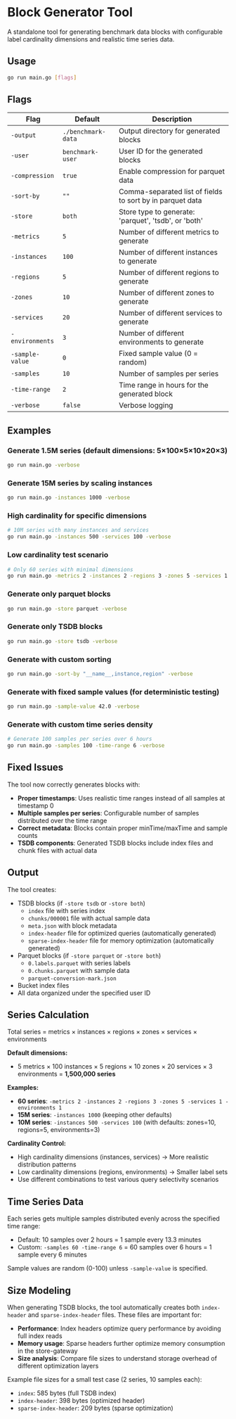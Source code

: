 # Block Generator Tool

A standalone tool for generating benchmark data blocks with configurable label cardinality dimensions and realistic time series data.

## Usage

```bash
go run main.go [flags]
```

## Flags

| Flag | Default | Description |
|------|---------|-------------|
| `-output` | `./benchmark-data` | Output directory for generated blocks |
| `-user` | `benchmark-user` | User ID for the generated blocks |
| `-compression` | `true` | Enable compression for parquet data |
| `-sort-by` | `""` | Comma-separated list of fields to sort by in parquet data |
| `-store` | `both` | Store type to generate: 'parquet', 'tsdb', or 'both' |
| `-metrics` | `5` | Number of different metrics to generate |
| `-instances` | `100` | Number of different instances to generate |
| `-regions` | `5` | Number of different regions to generate |
| `-zones` | `10` | Number of different zones to generate |
| `-services` | `20` | Number of different services to generate |
| `-environments` | `3` | Number of different environments to generate |
| `-sample-value` | `0` | Fixed sample value (0 = random) |
| `-samples` | `10` | Number of samples per series |
| `-time-range` | `2` | Time range in hours for the generated block |
| `-verbose` | `false` | Verbose logging |

## Examples

### Generate 1.5M series (default dimensions: 5×100×5×10×20×3)
```bash
go run main.go -verbose
```

### Generate 15M series by scaling instances
```bash
go run main.go -instances 1000 -verbose
```

### High cardinality for specific dimensions
```bash
# 10M series with many instances and services
go run main.go -instances 500 -services 100 -verbose
```

### Low cardinality test scenario
```bash
# Only 60 series with minimal dimensions
go run main.go -metrics 2 -instances 2 -regions 3 -zones 5 -services 1 -environments 1 -verbose
```

### Generate only parquet blocks
```bash
go run main.go -store parquet -verbose
```

### Generate only TSDB blocks
```bash
go run main.go -store tsdb -verbose
```

### Generate with custom sorting
```bash
go run main.go -sort-by "__name__,instance,region" -verbose
```

### Generate with fixed sample values (for deterministic testing)
```bash
go run main.go -sample-value 42.0 -verbose
```

### Generate with custom time series density
```bash
# Generate 100 samples per series over 6 hours
go run main.go -samples 100 -time-range 6 -verbose
```

## Fixed Issues

The tool now correctly generates blocks with:
- **Proper timestamps**: Uses realistic time ranges instead of all samples at timestamp 0
- **Multiple samples per series**: Configurable number of samples distributed over the time range
- **Correct metadata**: Blocks contain proper minTime/maxTime and sample counts
- **TSDB components**: Generated TSDB blocks include index files and chunk files with actual data

## Output

The tool creates:
- TSDB blocks (if `-store tsdb` or `-store both`)
  - `index` file with series index
  - `chunks/000001` file with actual sample data  
  - `meta.json` with block metadata
  - `index-header` file for optimized queries (automatically generated)
  - `sparse-index-header` file for memory optimization (automatically generated)
- Parquet blocks (if `-store parquet` or `-store both`) 
  - `0.labels.parquet` with series labels
  - `0.chunks.parquet` with sample data
  - `parquet-conversion-mark.json`
- Bucket index files
- All data organized under the specified user ID

## Series Calculation

Total series = metrics × instances × regions × zones × services × environments

**Default dimensions:**
- 5 metrics × 100 instances × 5 regions × 10 zones × 20 services × 3 environments = **1,500,000 series**

**Examples:**
- **60 series**: `-metrics 2 -instances 2 -regions 3 -zones 5 -services 1 -environments 1`  
- **15M series**: `-instances 1000` (keeping other defaults)
- **10M series**: `-instances 500 -services 100` (with defaults: zones=10, regions=5, environments=3)

**Cardinality Control:**
- High cardinality dimensions (instances, services) → More realistic distribution patterns
- Low cardinality dimensions (regions, environments) → Smaller label sets
- Use different combinations to test various query selectivity scenarios

## Time Series Data

Each series gets multiple samples distributed evenly across the specified time range:
- Default: 10 samples over 2 hours = 1 sample every 13.3 minutes
- Custom: `-samples 60 -time-range 6` = 60 samples over 6 hours = 1 sample every 6 minutes

Sample values are random (0-100) unless `-sample-value` is specified.

## Size Modeling

When generating TSDB blocks, the tool automatically creates both `index-header` and `sparse-index-header` files. These files are important for:

- **Performance**: Index headers optimize query performance by avoiding full index reads
- **Memory usage**: Sparse headers further optimize memory consumption in the store-gateway
- **Size analysis**: Compare file sizes to understand storage overhead of different optimization layers

Example file sizes for a small test case (2 series, 10 samples each):
- `index`: 585 bytes (full TSDB index)
- `index-header`: 398 bytes (optimized header)
- `sparse-index-header`: 209 bytes (sparse optimization)